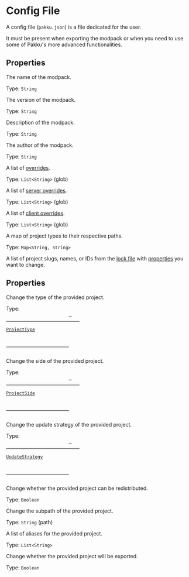# Config File

A config file (`pakku.json`) is a file dedicated for the user.

It must be present when exporting the modpack 
or when you need to use some of Pakku's more advanced functionalities.

## Properties

<deflist>
    <def id="name">
        <title><code>name</code></title>
        <p>The name of the modpack.</p>
        <p>
            Type: <code>String</code>
        </p>
    </def>
    <def id="version">
        <title><code>version</code></title>
        <p>The version of the modpack.</p>
        <p>
            Type: <code>String</code>
        </p>
    </def>
    <def id="description">
        <title><code>description</code></title>
        <p>Description of the modpack.</p>
        <p>
            Type: <code>String</code>
        </p>
    </def>
    <def id="author">
        <title><code>author</code></title>
        <p>The author of the modpack.</p>
        <p>
            Type: <code>String</code>
        </p>
    </def>
    <def id="overrides">
        <title><code>overrides</code></title>
        <p>
            A list of <a href="Pakku-Terminology.md" anchor="override">overrides</a>.
        </p>
        <p>
            Type: <code>List&lt;String&gt;</code> (glob)
        </p>
    </def>
    <def id="server_overrides">
        <title><code>server_overrides</code></title>
        <p>
            A list of <a href="Pakku-Terminology.md" anchor="override">server overrides</a>.
        </p>
        <p>
            Type: <code>List&lt;String&gt;</code> (glob)
        </p>
    </def>
    <def id="client_overrides">
        <title><code>client_overrides</code></title>
        <p>
            A list of <a href="Pakku-Terminology.md" anchor="override">client overrides</a>.
        </p>
        <p>
            Type: <code>List&lt;String&gt;</code> (glob)
        </p>
    </def>
    <def id="paths">
        <title><code>paths</code></title>
        <p>A map of project types to their respective paths.</p>
        <p>
            Type: <code>Map&lt;String, String&gt;</code>
        </p>
    </def>
    <def id="projects">
        <title><code>projects</code></title>
        <p>
            A list of project slugs, names, or IDs from the <a href="Lock-File.md">lock file</a>
            with <a href="#project_properties">properties</a> you want to change.
        </p>
        <h2 id="project_properties">Properties</h2>
        <deflist>
            <def id="project_type">
                <title><code>type</code></title>
                <p>
                    Change the type of the provided project.
                </p>
                <p>
                    Type: 
                    <code>
                        <a href="https://juraj-hrivnak.github.io/Pakku/api/-pakku/teksturepako.pakku.api.projects/-project-type/index.html"> 
                            <p>ProjectType</p>
                        </a>
                    </code>
                </p>
            </def>
            <def id="project_side">
                <title><code>side</code></title>
                <p>
                    Change the side of the provided project.
                </p>
                <p>
                    Type: 
                    <code>
                        <a href="https://juraj-hrivnak.github.io/Pakku/api/-pakku/teksturepako.pakku.api.projects/-project-side/index.html"> 
                            <p>ProjectSide</p>
                        </a>
                    </code>
                </p>
            </def>
            <def id="project_update_strategy">
                <title><code>update_strategy</code></title>
                <p>
                    Change the update strategy of the provided project.
                </p>
                <p>
                    Type: 
                    <code>
                        <a href="https://juraj-hrivnak.github.io/Pakku/api/-pakku/teksturepako.pakku.api.projects/-update-strategy/index.html"> 
                            <p>UpdateStrategy</p>
                        </a>
                    </code>
                </p>
            </def>
            <def id="project_redistributable">
                <title><code>redistributable</code></title>
                <p>
                    Change whether the provided project can be redistributed.
                </p>
                <p>
                    Type: <code>Boolean</code>
                </p>
            </def>
            <def id="project_subpath">
                <title><code>subpath</code></title>
                <p>
                    Change the subpath of the provided project.
                </p>
                <p>
                    Type: <code>String</code> (path)
                </p>
            </def>
            <def id="project_aliases">
                <title><code>aliases</code></title>
                <p>
                    A list of aliases for the provided project.
                </p>
                <p>
                    Type: <code>List&lt;String&gt;</code>
                </p>
            </def>
            <def id="project_export">
                <title><code>export</code></title>
                <p>
                    Change whether the provided project will be exported.
                </p>
                <p>
                    Type: <code>Boolean</code>
                </p>
            </def>
        </deflist>
    </def>
</deflist>
